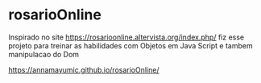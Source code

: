 # rosarioOnline

Inspirado no site https://rosarioonline.altervista.org/index.php/ fiz esse projeto para treinar as habilidades com Objetos em Java Script e tambem manipulacao do Dom

https://annamayumic.github.io/rosarioOnline/ 
